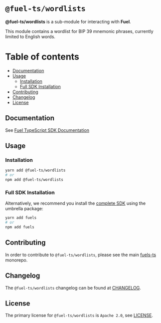 # `@fuel-ts/wordlists`

**@fuel-ts/wordlists** is a sub-module for interacting with **Fuel**.

This module contains a wordlist for BIP 39 mnemonic phrases, currently limited to English words.

# Table of contents

- [Documentation](#documentation)
- [Usage](#usage)
  - [Installation](#installation)
  - [Full SDK Installation](#full-sdk-installation)
- [Contributing](#contributing)
- [Changelog](#changelog)
- [License](#license)

## Documentation

See [Fuel TypeScript SDK Documentation](https://fuellabs.github.io/fuels-ts/)

## Usage

### Installation

```sh
yarn add @fuel-ts/wordlists
# or
npm add @fuel-ts/wordlists
```

### Full SDK Installation

Alternatively, we recommend you install the [complete SDK](https://github.com/FuelLabs/fuels-ts) using the umbrella package:

```sh
yarn add fuels
# or
npm add fuels
```

## Contributing

In order to contribute to `@fuel-ts/wordlists`, please see the main [fuels-ts](https://github.com/FuelLabs/fuels-ts) monorepo.

## Changelog

The `@fuel-ts/wordlists` changelog can be found at [CHANGELOG](./CHANGELOG.md).

## License

The primary license for `@fuel-ts/wordlists` is `Apache 2.0`, see [LICENSE](./LICENSE).
